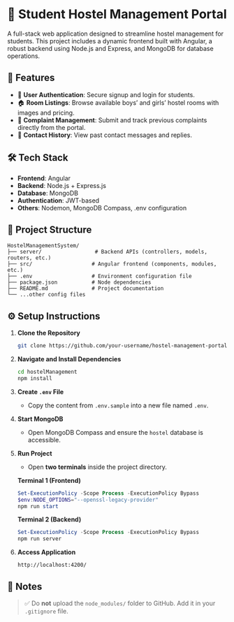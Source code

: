 # 🏨 Student Hostel Management Portal

A full-stack web application designed to streamline hostel management for students. This project includes a dynamic frontend built with Angular, a robust backend using Node.js and Express, and MongoDB for database operations.

## 🚀 Features

* 🔐 **User Authentication**: Secure signup and login for students.
* 🏠 **Room Listings**: Browse available boys’ and girls’ hostel rooms with images and pricing.
* 📝 **Complaint Management**: Submit and track previous complaints directly from the portal.
* 💬 **Contact History**: View past contact messages and replies.

## 🛠️ Tech Stack

* **Frontend**: Angular
* **Backend**: Node.js + Express.js
* **Database**: MongoDB
* **Authentication**: JWT-based
* **Others**: Nodemon, MongoDB Compass, .env configuration

## 📂 Project Structure

```
HostelManagementSystem/
├── server/                 # Backend APIs (controllers, models, routers, etc.)
├── src/                   # Angular frontend (components, modules, etc.)
├── .env                   # Environment configuration file
├── package.json           # Node dependencies
├── README.md              # Project documentation
└── ...other config files
```

## ⚙️ Setup Instructions

1. **Clone the Repository**

   ```bash
   git clone https://github.com/your-username/hostel-management-portal.git
   ```

2. **Navigate and Install Dependencies**

   ```bash
   cd hostelManagement
   npm install
   ```

3. **Create ****`.env`**** File**

   * Copy the content from `.env.sample` into a new file named `.env`.

4. **Start MongoDB**

   * Open MongoDB Compass and ensure the `hostel` database is accessible.

5. **Run Project**

   * Open **two terminals** inside the project directory.

   **Terminal 1 (Frontend)**

   ```powershell
   Set-ExecutionPolicy -Scope Process -ExecutionPolicy Bypass
   $env:NODE_OPTIONS="--openssl-legacy-provider"
   npm run start
   ```

   **Terminal 2 (Backend)**

   ```powershell
   Set-ExecutionPolicy -Scope Process -ExecutionPolicy Bypass
   npm run server
   ```

6. **Access Application**

   ```
   http://localhost:4200/
   ```

## 📌 Notes

> ✅ Do **not** upload the `node_modules/` folder to GitHub. Add it in your `.gitignore` file.
